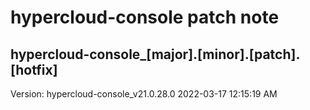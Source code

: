 # hypercloud-console patch note
## hypercloud-console_[major].[minor].[patch].[hotfix]
Version: hypercloud-console_v21.0.28.0
2022-03-17  12:15:19 AM
